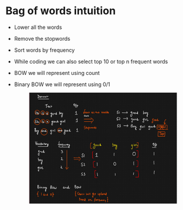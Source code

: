 # Bag of words intuition

* Lower all the words
* Remove the stopwords
* Sort words by frequency
* While coding we can also select top 10 or top n frequent words
* BOW we will represent using count
*   Binary BOW we will represent using 0/1

    <figure><img src="../../.gitbook/assets/image (106).png" alt=""><figcaption></figcaption></figure>
